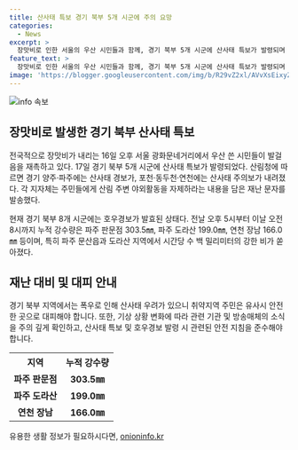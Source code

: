 ```yaml
---
title: 산사태 특보 경기 북부 5개 시군에 주의 요망
categories:
  - News
excerpt: >
  장맛비로 인한 서울의 우산 시민들과 함께, 경기 북부 5개 시군에 산사태 특보가 발령되며 산림 주변 야외활동을 자제하라는 재난 문자가 발송됐다. 파주 판문점에서 303.5㎜, 도라산에서 199.0㎜의 누적 강수량과 함께 산사태 우려가 있어 취약지역 주민은 대피해야 한다는 당부가 이어졌다. 현재 경기 북부 8개 시군엔 호우경보가 발효되어 위험 상황에 대비해야 한다. (150자)
feature_text: >
  장맛비로 인한 서울의 우산 시민들과 함께, 경기 북부 5개 시군에 산사태 특보가 발령되며 산림 주변 야외활동을 자제하라는 재난 문자가 발송됐다. 파주 판문점에서 303.5㎜, 도라산에서 199.0㎜의 누적 강수량과 함께 산사태 우려가 있어 취약지역 주민은 대피해야 한다는 당부가 이어졌다. 현재 경기 북부 8개 시군엔 호우경보가 발효되어 위험 상황에 대비해야 한다. (150자)
image: 'https://blogger.googleusercontent.com/img/b/R29vZ2xl/AVvXsEixyZcFfHzMRdzZMjFBmAUKJYCLCGyLL1o632UiGVXcaFdKo_bkvkuCioo0uUKlGfBVcT3P84aROyZIXSBEx3Aw5nCQ3pTgDom1WDC4m8eifvWiAmWEEVb4x6G_l8C0QH225ldMjyaFvpxGEBGNO37VmDTDMHGhJPq73UglMfDca1-0aw/s1600/blogspot.png'
---
```


<p><img src="https://blogger.googleusercontent.com/img/b/R29vZ2xl/AVvXsEixyZcFfHzMRdzZMjFBmAUKJYCLCGyLL1o632UiGVXcaFdKo_bkvkuCioo0uUKlGfBVcT3P84aROyZIXSBEx3Aw5nCQ3pTgDom1WDC4m8eifvWiAmWEEVb4x6G_l8C0QH225ldMjyaFvpxGEBGNO37VmDTDMHGhJPq73UglMfDca1-0aw/s1600/blogspot.png" alt="info 속보" /></p>

<h2 data-ke-size="size26">장맛비로 발생한 경기 북부 산사태 특보</h2>

<p>전국적으로 장맛비가 내리는 16일 오후 서울 광화문네거리에서 우산 쓴 시민들이 발걸음을 재촉하고 있다. 17일 경기 북부 5개 시군에 산사태 특보가 발령되었다. 산림청에 따르면 경기 양주·파주에는 산사태 경보가, 포천·동두천·연천에는 산사태 주의보가 내려졌다. 각 지자체는 주민들에게 산림 주변 야외활동을 자제하라는 내용을 담은 재난 문자를 발송했다.</p>

<p data-ke-size="size16">현재 경기 북부 8개 시군에는 호우경보가 발효된 상태다. 전날 오후 5시부터 이날 오전 8시까지 누적 강수량은 파주 판문점 303.5㎜, 파주 도라산 199.0㎜, 연천 장남 166.0㎜ 등이며, 특히 파주 문산읍과 도라산 지역에서 시간당 수 백 밀리미터의 강한 비가 쏟아졌다.</p>

<h2 data-ke-size="size26">재난 대비 및 대피 안내</h2>

<p data-ke-size="size16">경기 북부 지역에서는 폭우로 인해 산사태 우려가 있으니 취약지역 주민은 유사시 안전한 곳으로 대피해야 합니다. 또한, 기상 상황 변화에 따라 관련 기관 및 방송매체의 소식을 주의 깊게 확인하고, 산사태 특보 및 호우경보 발령 시 관련된 안전 지침을 준수해야 합니다.</p>

<table>
    <tr>
        <th>지역</th>
        <th>누적 강수량</th>
    </tr>
    <tr>
        <td style="text-align: center; height: 17px;"><b>파주 판문점</b></td>
        <td style="text-align: center; height: 17px;"><b>303.5㎜</b></td>
    </tr>
    <tr>
        <td style="text-align: center; height: 17px;"><b>파주 도라산</b></td>
        <td style="text-align: center; height: 17px;"><b>199.0㎜</b></td>
    </tr>
    <tr>
        <td style="text-align: center; height: 17px;"><b>연천 장남</b></td>
        <td style="text-align: center; height: 17px;"><b>166.0㎜</b></td>
    </tr>
</table>
유용한 생활 정보가 필요하시다면, <a href="https://onioninfo.kr" rel="dofollow">onioninfo.kr</a>


